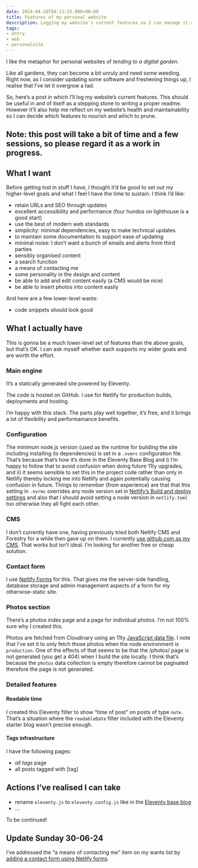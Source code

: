 ```yaml
---
date: 2024-04-28T08:13:53.000+00:00
title: Features of my personal website
description: Logging my website’s current features so I can manage it a bit better
tags:
- entry
- web
- personalsite
---
```

I like the metaphor for personal websites of _tending to a digital garden_. 

Like all gardens, they can become a bit unruly and need some weeding. Right now, as I consider updating some software and freshening things up, I realise that I’ve let it overgrow a tad.

So, here’s a post in which I’ll log my website’s current features. This should be useful in and of itself as a stepping stone to writing a proper readme. However it’ll also help me reflect on my website’s health and maintainability so I can decide which features to nourish and which to prune.

Note: this post will take a bit of time and a few sessions, so please regard it as a work in progress.
---

## What I want

Before getting lost in stuff I _have_, I thought it’d be good to set out my higher-level goals and what I feel I have the time to sustain. I think I’d like:

- retain URLs and SEO through updates
- excellent accessibility and performance (four hundos on lighthouse is a good start)
- use the best of modern web standards
- simplicity: minimal dependencies, easy to make technical updates
- to maintain some documentation to support ease of updating
- minimal noise: I don’t want a bunch of emails and alerts from third parties
- sensibly organised content
- a search function
- a means of contacting me
- some personality in the design and content
- be able to add and edit content easily (a CMS would be nice)
- be able to insert photos into content easily

And here are a few lower-level wants:

- code snippets should look good

## What I actually have

This is gonna be a much lower-level set of features than the above goals, but that’s OK. I can ask myself whether each supports my wider goals and are worth the effort.

### Main engine

It’s a statically generated site powered by Eleventy.

The code is hosted on GitHub. I use for Netlify for production builds, deployments and hosting.

I’m happy with this stack. The parts play well together, it’s free, and it brings a lot of flexibility and performamance benefits.

### Configuration

The minimum node.js version (used as the runtime for building the site including installing its dependencies) is set in a `.nvmrc` configuration file. That’s because that’s how it’s done in the Eleventy Base Blog and i) I’m happy to follow that to avoid confusion when doing future 11ty upgrades, and ii) it seems sensible to set this in the project code rather than only in Netlify thereby locking me into Netlify and again potentially causing confusion in future. Things to remember (from experience) are that that this setting in `.nvrmc` overrides any node version set in [Netlify’s Build and deploy settings](https://app.netlify.com/sites/vigilant-almeida-537bd4/configuration/deploys#dependency-management) and also that I should avoid setting a node version in `netlify.toml` too otherwise they all fight each other.

### CMS

I don’t currently have one, having previously tried both Netlify CMS and Forestry for a while then gave up on them. I currently [use github.com as my CMS](https://fuzzylogic.me/posts/how-i-use-github-as-jamstack-cms/). That works but isn’t ideal. I’m looking for another free or cheap solution.

### Contact form

I use [Netlify Forms](https://docs.netlify.com/forms/setup/#html-forms) for this. That gives me the server-side handling, database storage and admin management aspects of a form for my otherwise-static site.

### Photos section

There’s a photos index page and a page for individual photos. I’m not 100% sure why I created this.

Photos are fetched from Cloudinary using an 11ty [JavaScript data file](https://www.11ty.dev/docs/data-js/). I note that I’ve set it to only fetch those photos when the node environment is `production`. One of the effects of that seems to be that the /photos/ page is not generated (you get a 404) when I build the site locally. I think that’s because the `photos` data collection is empty therefore cannot be paginated therefore the page is not generated.

### Detailed features

#### Readable time

I created this Eleventy filter to show “time of post” on posts of type `note`. That’s a situation where the `readableDate` filter included with the Eleventy starter blog wasn’t precise enough.

#### Tags infrastructure

I have the following pages:
- _all tags_ page
- all posts tagged with [tag]


## Actions I’ve realised I can take

- rename `eleventy.js` to `eleventy.config.js` like in the [Eleventy base blog](https://github.com/11ty/eleventy-base-blog)
- …

To be continued!

## Update Sunday 30-06-24

I’ve addressed the “a means of contacting me” item on my wants list by [adding a contact form using Netlify forms](https://github.com/fuzzylogicxx/fuzzylogic/pull/96).
